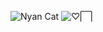 ![Nyan Cat](https://media.giphy.com/media/sIIhZliB2McAo/giphy.gif)
![♡⃞⠀](https://komarev.com/ghpvc/?username=eriis&label=✦&color=E4BDD1)
